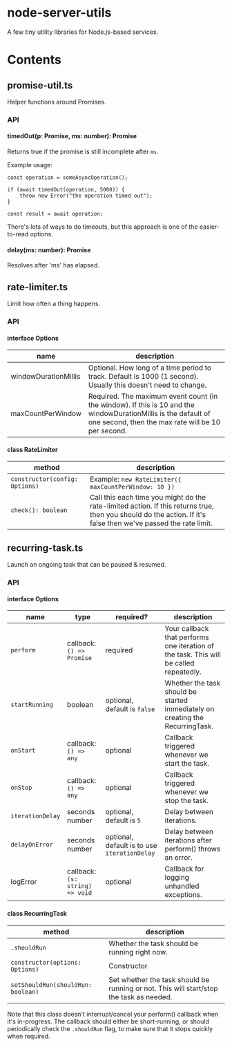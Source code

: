 
# node-server-utils #

A few tiny utility libraries for Node.js-based services.

# Contents #

## promise-util.ts ##

Helper functions around Promises.

### API ###

#### timedOut(p: Promise, ms: number): Promise<boolean> ####

Returns true if the promise is still incomplete after `ms`.

Example usage:

    const operation = someAsyncOperation();

    if (await timedOut(operation, 5000)) {
        throw new Error("the operation timed out");
    }

    const result = await operation;

There's lots of ways to do timeouts, but this approach is one of the easier-to-read
options.

#### delay(ms: number): Promise ####

Resolves after 'ms' has elapsed.

## rate-limiter.ts ##

Limit how often a thing happens.

### API ###

#### interface Options ####

| name | description |
| ---- | ----------- |
| windowDurationMillis | Optional. How long of a time period to track. Default is 1000 (1 second). Usually this doesn't need to change. |
| maxCountPerWindow | Required. The maximum event count (in the window). If this is 10 and the windowDurationMillis is the default of one second, then the max rate will be 10 per second. |

#### class RateLimiter ####

| method | description |
| ------ | ----------- |
| `constructor(config: Options)` | Example: `new RateLimiter({ maxCountPerWindow: 10 })` |
| `check(): boolean` | Call this each time you might do the rate-limited action. If this returns true, then you should do the action. If it's false then we've passed the rate limit. |

## recurring-task.ts ##

Launch an ongoing task that can be paused & resumed.

### API ###

#### interface Options ####

| name     | type | required? | description |
| ---------- | ---- | --------- | ----------- |
| `perform`  | callback: `() => Promise` | required | Your callback that performs one iteration of the task. This will be called repeatedly. |
| `startRunning` | boolean | optional, default is `false` | Whether the task should be started immediately on creating the RecurringTask. |
| `onStart` | callback: `() => any` | optional | Callback triggered whenever we start the task. |
| `onStop` | callback: `() => any` | optional | Callback triggered whenever we stop the task. |
| `iterationDelay` | seconds number | optional, default is `5` | Delay between iterations. |
| `delayOnError` | seconds number | optional, default is to use `iterationDelay` | Delay between iterations after perform() throws an error. |
| logError | callback: `(s: string) => void` | optional | Callback for logging unhandled exceptions. |


#### class RecurringTask ####

| method | description |
| ------ | ----------- |
| `.shouldRun` | Whether the task should be running right now. |
| `constructor(options: Options) ` | Constructor |
| `setShouldRun(shouldRun: boolean)` | Set whether the task should be running or not. This will start/stop the task as needed. |

Note that this class doesn't interrupt/cancel your perform() callback when it's in-progress. The callback should either be short-running, or should periodically check the `.shouldRun` flag, to make sure that it stops quickly when required.
